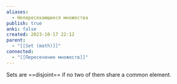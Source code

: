 ```yaml
---
aliases:
  - Непересекающиеся множества
publish: true
anki: false
created: 2023-10-17 22:12
parent:
  - "[[Set (math)]]"
connected:
  - "[[Пересечение множеств]]"
---
```

Sets are ==disjoint== if no two of them share a common element.















